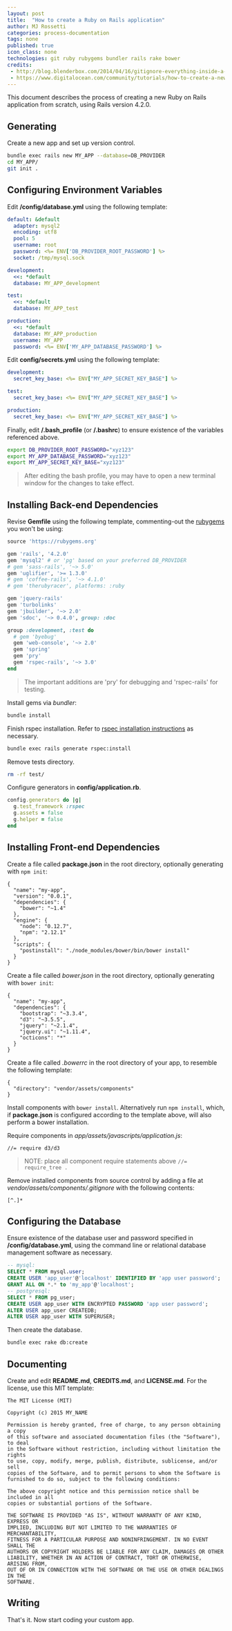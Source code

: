 ```yaml
---
layout: post
title:  "How to create a Ruby on Rails application"
author: MJ Rossetti
categories: process-documentation
tags: none
published: true
icon_class: none
technologies: git ruby rubygems bundler rails rake bower
credits:
 - http://blog.blenderbox.com/2014/04/16/gitignore-everything-inside-a-directory/
 - https://www.digitalocean.com/community/tutorials/how-to-create-a-new-user-and-grant-permissions-in-mysql
---
```


This document describes the process of creating a new Ruby on Rails application from scratch, using Rails version 4.2.0.

## Generating

Create a new app and set up version control.

```` sh
bundle exec rails new MY_APP --database=DB_PROVIDER
cd MY_APP/
git init .
````

## Configuring Environment Variables

Edit **/config/database.yml** using the following template:

```` yaml
default: &default
  adapter: mysql2
  encoding: utf8
  pool: 5
  username: root
  password: <%= ENV['DB_PROVIDER_ROOT_PASSWORD'] %>
  socket: /tmp/mysql.sock

development:
  <<: *default
  database: MY_APP_development

test:
  <<: *default
  database: MY_APP_test

production:
  <<: *default
  database: MY_APP_production
  username: MY_APP
  password: <%= ENV['MY_APP_DATABASE_PASSWORD'] %>

````

Edit **config/secrets.yml** using the following template:

```` yaml
development:
  secret_key_base: <%= ENV["MY_APP_SECRET_KEY_BASE"] %>

test:
  secret_key_base: <%= ENV["MY_APP_SECRET_KEY_BASE"] %>

production:
  secret_key_base: <%= ENV["MY_APP_SECRET_KEY_BASE"] %>
````

<!--aside class="notice">
  Is there any reason not to reuse the same environment variable for secret key base across all environments?
</aside-->

Finally, edit **/.bash_profile** (or **/.bashrc**) to ensure existence of the variables referenced above.

```` sh
export DB_PROVIDER_ROOT_PASSWORD="xyz123"
export MY_APP_DATABASE_PASSWORD="xyz123"
export MY_APP_SECRET_KEY_BASE="xyz123"
````
> After editing the bash profile, you may have to open a new terminal window for the changes to take effect.

## Installing Back-end Dependencies

Revise **Gemfile** using the following template, commenting-out the [rubygems](https://rubygems.org/) you won't be using:

```` rb
source 'https://rubygems.org'

gem 'rails', '4.2.0'
gem 'mysql2' # or 'pg' based on your preferred DB_PROVIDER
# gem 'sass-rails', '~> 5.0'
gem 'uglifier', '>= 1.3.0'
# gem 'coffee-rails', '~> 4.1.0'
# gem 'therubyracer', platforms: :ruby

gem 'jquery-rails'
gem 'turbolinks'
gem 'jbuilder', '~> 2.0'
gem 'sdoc', '~> 0.4.0', group: :doc

group :development, :test do
  # gem 'byebug'
  gem 'web-console', '~> 2.0'
  gem 'spring'
  gem 'pry'
  gem 'rspec-rails', '~> 3.0'
end
````
> The important additions are 'pry' for debugging and 'rspec-rails' for testing.

Install gems via *bundler*:

```` sh
bundle install
````

Finish rspec installation. Refer to [rspec installation instructions](https://github.com/rspec/rspec-rails#installation) as necessary.

```` sh
bundle exec rails generate rspec:install
````

Remove tests directory.

```` sh
rm -rf test/
````

Configure generators in **config/application.rb**.

```` rb
config.generators do |g|
  g.test_framework :rspec
  g.assets = false
  g.helper = false
end
````

## Installing Front-end Dependencies

Create a file called **package.json** in the root directory, optionally generating with `npm init`:

    {
      "name": "my-app",
      "version": "0.0.1",
      "dependencies": {
        "bower": "~1.4"
      },
      "engine": {
        "node": "0.12.7",
        "npm": "2.12.1"
      },
      "scripts": {
        "postinstall": "./node_modules/bower/bin/bower install"
      }
    }


Create a file called *bower.json* in the root directory, optionally generating with `bower init`:

    {
      "name": "my-app",
      "dependencies": {
        "bootstrap": "~3.3.4",
        "d3": "~3.5.5",
        "jquery": "~2.1.4",
        "jquery.ui": "~1.11.4",
        "octicons": "*"
      }
    }


Create a file called *.bowerrc* in the root directory of your app, to resemble the following template:

    {
      "directory": "vendor/assets/components"
    }

Install components with `bower install`. Alternatively run `npm install`, which, if **package.json** is configured according to the template above, will also perform a bower installation.

Require components in *app/assets/javascripts/application.js*:

    //= require d3/d3

> NOTE: place all component require statements above `//= require_tree .`

Remove installed components from source control by adding a file at *vendor/assets/components/.gitignore* with the following contents:

    [^.]*

## Configuring the Database

Ensure existence of the database user and password specified in **/config/database.yml**, using the command line or relational database management software as necessary.

```` sql
-- mysql:
SELECT * FROM mysql.user;
CREATE USER 'app_user'@'localhost' IDENTIFIED BY 'app user password';
GRANT ALL ON *.* to 'my_app'@'localhost';
-- postgresql:
SELECT * FROM pg_user;
CREATE USER app_user WITH ENCRYPTED PASSWORD 'app user password';
ALTER USER app_user CREATEDB;
ALTER USER app_user WITH SUPERUSER;
````

Then create the database.

```` sh
bundle exec rake db:create
````

## Documenting

Create and edit **README.md**, **CREDITS.md**, and **LICENSE.md**. For the license, use this MIT template:

````
The MIT License (MIT)

Copyright (c) 2015 MY_NAME

Permission is hereby granted, free of charge, to any person obtaining a copy
of this software and associated documentation files (the "Software"), to deal
in the Software without restriction, including without limitation the rights
to use, copy, modify, merge, publish, distribute, sublicense, and/or sell
copies of the Software, and to permit persons to whom the Software is
furnished to do so, subject to the following conditions:

The above copyright notice and this permission notice shall be included in all
copies or substantial portions of the Software.

THE SOFTWARE IS PROVIDED "AS IS", WITHOUT WARRANTY OF ANY KIND, EXPRESS OR
IMPLIED, INCLUDING BUT NOT LIMITED TO THE WARRANTIES OF MERCHANTABILITY,
FITNESS FOR A PARTICULAR PURPOSE AND NONINFRINGEMENT. IN NO EVENT SHALL THE
AUTHORS OR COPYRIGHT HOLDERS BE LIABLE FOR ANY CLAIM, DAMAGES OR OTHER
LIABILITY, WHETHER IN AN ACTION OF CONTRACT, TORT OR OTHERWISE, ARISING FROM,
OUT OF OR IN CONNECTION WITH THE SOFTWARE OR THE USE OR OTHER DEALINGS IN THE
SOFTWARE.

````

## Writing

That's it. Now start coding your custom app.
